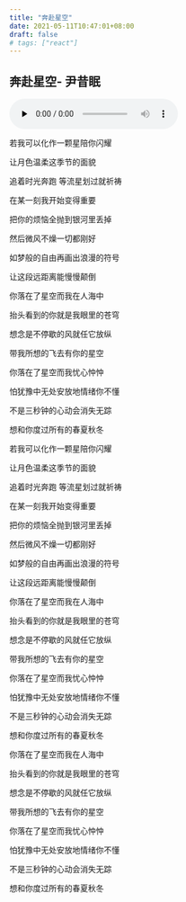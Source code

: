 ```yaml
---
title: "奔赴星空"
date: 2021-05-11T10:47:01+08:00
draft: false
# tags: ["react"]
---
```



## 奔赴星空- 尹昔眠
<audio id="audio" controls="controls" preload="none" loop>
<source id="mp3" src="http://gv.sycdn.kuwo.cn/392c1cd625329b1274c7a578fcc3c5a3/60995081/resource/n2/84/67/704031033.mp3">
</audio>

若我可以化作一颗星陪你闪耀

让月色温柔这季节的面貌

追着时光奔跑 等流星划过就祈祷

在某一刻我开始变得重要

把你的烦恼全抛到银河里丢掉

然后微风不燥一切都刚好

如梦般的自由再画出浪漫的符号

让这段远距离能慢慢颠倒

你落在了星空而我在人海中

抬头看到的你就是我眼里的苍穹

想念是不停歇的风就任它放纵

带我所想的飞去有你的星空

你落在了星空而我忧心忡忡

怕犹豫中无处安放地情绪你不懂

不是三秒钟的心动会消失无踪

想和你度过所有的春夏秋冬

若我可以化作一颗星陪你闪耀

让月色温柔这季节的面貌

追着时光奔跑 等流星划过就祈祷

在某一刻我开始变得重要

把你的烦恼全抛到银河里丢掉

然后微风不燥一切都刚好

如梦般的自由再画出浪漫的符号

让这段远距离能慢慢颠倒

你落在了星空而我在人海中

抬头看到的你就是我眼里的苍穹

想念是不停歇的风就任它放纵

带我所想的飞去有你的星空

你落在了星空而我忧心忡忡

怕犹豫中无处安放地情绪你不懂

不是三秒钟的心动会消失无踪

想和你度过所有的春夏秋冬

你落在了星空而我在人海中

抬头看到的你就是我眼里的苍穹

想念是不停歇的风就任它放纵

带我所想的飞去有你的星空

你落在了星空而我忧心忡忡

怕犹豫中无处安放地情绪你不懂

不是三秒钟的心动会消失无踪

想和你度过所有的春夏秋冬